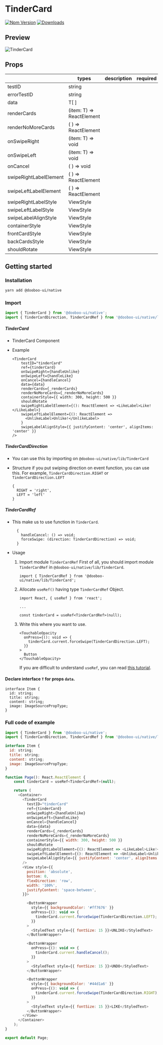 # TinderCard

[![Npm Version](http://img.shields.io/npm/v/@dooboo-ui/native-edit-text.svg?style=flat-square)](https://npmjs.org/package/@dooboo-ui/native-edit-text)
[![Downloads](http://img.shields.io/npm/dm/@dooboo-ui/native-edit-text.svg?style=flat-square)](https://npmjs.org/package/@dooboo-ui/native-edit-text)

## Preview

![TinderCard](https://user-images.githubusercontent.com/31176502/73652277-e4402000-46c9-11ea-9139-b1e453c95a6e.gif)

## Props

|                        | types                     | description          | required | default |
| ---------------------- | ------------------------- | -------------------- | -------- | ------- |
| testID                 | string                    |                      |          |         |
| errorTestID            | string                    |                      |          |         |
| data                   | T[ ]                      |                      |          |         |
| renderCards            | (item: T) => ReactElement |                      |          |         |
| renderNoMoreCards      | ( ) => ReactElement       |                      |          |         |
| onSwipeRight           | (item: T) => void         |                      |          |         |
| onSwipeLeft            | (item: T) => void         |                      |          |         |
| onCancel               | ( ) => void               |                      |          |         |
| swipeRightLabelElement | ( ) => ReactElement       |                      |          |         |
| swipeLeftLabelElement  | ( ) => ReactElement       |                      |          |         |
| swipeRightLabelStyle   | ViewStyle                 |                      |          |         |
| swipeLeftLabelStyle    | ViewStyle                 |                      |          |         |
| swipeLabelAlignStyle   | ViewStyle                 |                      |          |         |
| containerStyle         | ViewStyle                 |                      |          |         |
| frontCardStyle         | ViewStyle                 |                      |          |         |
| backCardsStyle         | ViewStyle                 |                      |          |         |
| shouldRotate           | ViewStyle                 |                      |          |         |

## Getting started

### Installation

```sh
yarn add @dooboo-ui/native
```

### Import

  ```javascript
  import { TinderCard } from '@dooboo-ui/native';
  import { TinderCardDirection, TinderCardRef } from '@dooboo-ui/native/lib/TinderCard';
  ```

  ##### TinderCard
  - TinderCard Component
  - Example

    ```
    <TinderCard
        testID="tinderCard"
        ref={tinderCard}
        onSwipeRight={handleUnlike}
        onSwipeLeft={handleLike}
        onCancel={handleCancel}
        data={data}
        renderCards={_renderCards}
        renderNoMoreCards={_renderNoMoreCards}
        containerStyle={{ width: 300, height: 500 }}
        shouldRotate
        swipeRightLabelElement={(): ReactElement => <LikeLabel>Like!</LikeLabel>}
        swipeLeftLabelElement={(): ReactElement => 
          <UnlikeLabel>Unlike!</UnlikeLabel>
        }
        swipeLabelAlignStyle={{ justifyContent: 'center', alignItems: 'center' }}
    />
    ```

  ##### TinderCardDirection
  - You can use this by importing on `@dooboo-ui/native/lib/TinderCard` 
  - Structure
      if you put swiping direction on event function, you can use this. For example, `TinderCardDirection.RIGHT` or `TinderCardDirection.LEFT`

      ```
      {
        RIGHT = 'right',
        LEFT = 'left'
      }
      ```

  ##### TinderCardRef
  - This make us to use function in `TinderCard`.

    ```
      {
        handleCancel: () => void;
        forceSwipe: (direction: TinderCardDirection) => void;
      }
    ```
  - Usage
    
    1. Import module `TinderCardRef` 
        First of all, you should import module `TinderCardRef` in `@dooboo-ui/native/lib/TinderCard`.
        ```
        import { TinderCardRef } from '@dooboo-ui/native/lib/TinderCard';
        ```
    2. Allocate `useRef()` having type `TinderCardRef` Object.
        ```
        import React, { useRef } from 'react';

        ...

        const tinderCard = useRef<TinderCardRef>(null);
        ```
    3. Write this where you want to use.
        ```
        <TouchableOpacity
          onPress={(): void => {
            tinderCard.current.forceSwipe(TinderCardDirection.LEFT);
          }}
        >
          Button
        </TouchableOpacity>
        ```

        If you are difficult to understand `useRef`, you can read [this tutorial](https://medium.com/dooboolab/vexposing-child-functions-using-imperativehandle-and-forwardref-69b3687808bb).

#### Declare interface `T` for props `data`.
  ```
  interface Item {
    id: string;
    title: string;
    content: string;
    image: ImageSourcePropType;
  }
  ``` 

### Full code of example

  ```javascript
  import { TinderCard } from '@dooboo-ui/native';
  import { TinderCardDirection, TinderCardRef } from '@dooboo-ui/native/lib/TinderCard';

  interface Item {
    id: string;
    title: string;
    content: string;
    image: ImageSourcePropType;
  }

  function Page(): React.ReactElement {
      const tinderCard = useRef<TinderCardRef>(null);

      return (
        <Container>
          <TinderCard
            testID="tinderCard"
            ref={tinderCard}
            onSwipeRight={handleUnlike}
            onSwipeLeft={handleLike}
            onCancel={handleCancel}
            data={data}
            renderCards={_renderCards}
            renderNoMoreCards={_renderNoMoreCards}
            containerStyle={{ width: 300, height: 500 }}
            shouldRotate
            swipeRightLabelElement={(): ReactElement => <LikeLabel>Like!</LikeLabel>}
            swipeLeftLabelElement={(): ReactElement => <UnlikeLabel>Unlike!</UnlikeLabel>}
            swipeLabelAlignStyle={{ justifyContent: 'center', alignItems: 'center' }}
          />
          <View style={{
            position: 'absolute',
            bottom: 0,
            flexDirection: 'row',
            width: '100%',
            justifyContent: 'space-between',
          }}>

            <ButtonWrapper
              style={{ backgroundColor: '#ff7676' }}
              onPress={(): void => {
                tinderCard.current.forceSwipe(TinderCardDirection.LEFT);
              }}
            >
              <StyledText style={{ fontSize: 15 }}>UNLIKE</StyledText>
            </ButtonWrapper>

            <ButtonWrapper
              onPress={(): void => {
                tinderCard.current.handleCancel();
              }}
            >
              <StyledText style={{ fontSize: 15 }}>UNDO</StyledText>
            </ButtonWrapper>

            <ButtonWrapper
              style={{ backgroundColor: '#44d1a6' }}
              onPress={(): void => {
                tinderCard.current.forceSwipe(TinderCardDirection.RIGHT);
              }}
            >
              <StyledText style={{ fontSize: 15 }}>LIKE</StyledText>
            </ButtonWrapper>
          </View>
        </Container>
      );
  }

  export default Page;
  ```
